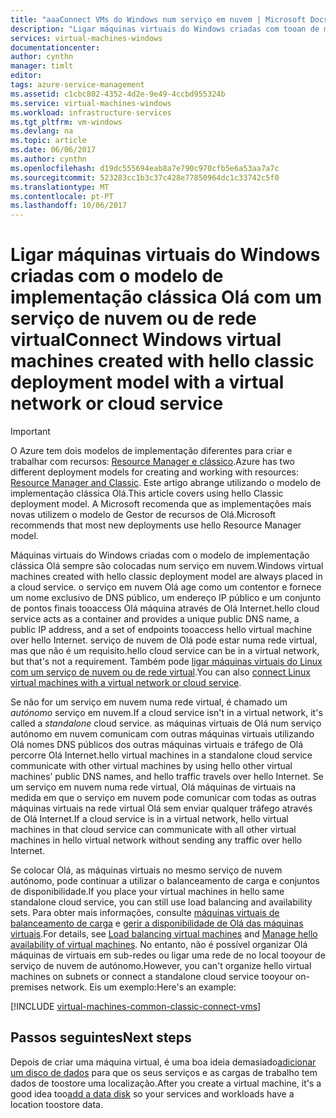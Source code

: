 ```yaml
---
title: "aaaConnect VMs do Windows num serviço em nuvem | Microsoft Docs"
description: "Ligar máquinas virtuais do Windows criadas com tooan de modelo de implementação clássica Olá serviço em nuvem do Azure ou de rede virtual."
services: virtual-machines-windows
documentationcenter: 
author: cynthn
manager: timlt
editor: 
tags: azure-service-management
ms.assetid: c1cbc802-4352-4d2e-9e49-4ccbd955324b
ms.service: virtual-machines-windows
ms.workload: infrastructure-services
ms.tgt_pltfrm: vm-windows
ms.devlang: na
ms.topic: article
ms.date: 06/06/2017
ms.author: cynthn
ms.openlocfilehash: d19dc555694eab8a7e790c970cfb5e6a53aa7a7c
ms.sourcegitcommit: 523283cc1b3c37c428e77850964dc1c33742c5f0
ms.translationtype: MT
ms.contentlocale: pt-PT
ms.lasthandoff: 10/06/2017
---
```

# <a name="connect-windows-virtual-machines-created-with-hello-classic-deployment-model-with-a-virtual-network-or-cloud-service"></a><span data-ttu-id="16f1e-103">Ligar máquinas virtuais do Windows criadas com o modelo de implementação clássica Olá com um serviço de nuvem ou de rede virtual</span><span class="sxs-lookup"><span data-stu-id="16f1e-103">Connect Windows virtual machines created with hello classic deployment model with a virtual network or cloud service</span></span>
> [!IMPORTANT]
> <span data-ttu-id="16f1e-104">O Azure tem dois modelos de implementação diferentes para criar e trabalhar com recursos: [Resource Manager e clássico](../../../resource-manager-deployment-model.md).</span><span class="sxs-lookup"><span data-stu-id="16f1e-104">Azure has two different deployment models for creating and working with resources: [Resource Manager and Classic](../../../resource-manager-deployment-model.md).</span></span> <span data-ttu-id="16f1e-105">Este artigo abrange utilizando o modelo de implementação clássica Olá.</span><span class="sxs-lookup"><span data-stu-id="16f1e-105">This article covers using hello Classic deployment model.</span></span> <span data-ttu-id="16f1e-106">A Microsoft recomenda que as implementações mais novas utilizem o modelo de Gestor de recursos de Olá.</span><span class="sxs-lookup"><span data-stu-id="16f1e-106">Microsoft recommends that most new deployments use hello Resource Manager model.</span></span>

<span data-ttu-id="16f1e-107">Máquinas virtuais do Windows criadas com o modelo de implementação clássica Olá sempre são colocadas num serviço em nuvem.</span><span class="sxs-lookup"><span data-stu-id="16f1e-107">Windows virtual machines created with hello classic deployment model are always placed in a cloud service.</span></span> <span data-ttu-id="16f1e-108">o serviço em nuvem Olá age como um contentor e fornece um nome exclusivo de DNS público, um endereço IP público e um conjunto de pontos finais tooaccess Olá máquina através de Olá Internet.</span><span class="sxs-lookup"><span data-stu-id="16f1e-108">hello cloud service acts as a container and provides a unique public DNS name, a public IP address, and a set of endpoints tooaccess hello virtual machine over hello Internet.</span></span> <span data-ttu-id="16f1e-109">serviço de nuvem de Olá pode estar numa rede virtual, mas que não é um requisito.</span><span class="sxs-lookup"><span data-stu-id="16f1e-109">hello cloud service can be in a virtual network, but that's not a requirement.</span></span> <span data-ttu-id="16f1e-110">Também pode [ligar máquinas virtuais do Linux com um serviço de nuvem ou de rede virtual](../../linux/classic/connect-vms.md).</span><span class="sxs-lookup"><span data-stu-id="16f1e-110">You can also [connect Linux virtual machines with a virtual network or cloud service](../../linux/classic/connect-vms.md).</span></span>

<span data-ttu-id="16f1e-111">Se não for um serviço em nuvem numa rede virtual, é chamado um *autónomo* serviço em nuvem.</span><span class="sxs-lookup"><span data-stu-id="16f1e-111">If a cloud service isn't in a virtual network, it's called a *standalone* cloud service.</span></span> <span data-ttu-id="16f1e-112">as máquinas virtuais de Olá num serviço autónomo em nuvem comunicam com outras máquinas virtuais utilizando Olá nomes DNS públicos dos outras máquinas virtuais e tráfego de Olá percorre Olá Internet.</span><span class="sxs-lookup"><span data-stu-id="16f1e-112">hello virtual machines in a standalone cloud service communicate with other virtual machines by using hello other virtual machines’ public DNS names, and hello traffic travels over hello Internet.</span></span> <span data-ttu-id="16f1e-113">Se um serviço em nuvem numa rede virtual, Olá máquinas de virtuais na medida em que o serviço em nuvem pode comunicar com todas as outras máquinas virtuais na rede virtual Olá sem enviar qualquer tráfego através de Olá Internet.</span><span class="sxs-lookup"><span data-stu-id="16f1e-113">If a cloud service is in a virtual network, hello virtual machines in that cloud service can communicate with all other virtual machines in hello virtual network without sending any traffic over hello Internet.</span></span>

<span data-ttu-id="16f1e-114">Se colocar Olá, as máquinas virtuais no mesmo serviço de nuvem autónomo, pode continuar a utilizar o balanceamento de carga e conjuntos de disponibilidade.</span><span class="sxs-lookup"><span data-stu-id="16f1e-114">If you place your virtual machines in hello same standalone cloud service, you can still use load balancing and availability sets.</span></span> <span data-ttu-id="16f1e-115">Para obter mais informações, consulte [máquinas virtuais de balanceamento de carga](../../virtual-machines-windows-load-balance.md?toc=%2fazure%2fvirtual-machines%2fwindows%2ftoc.json) e [gerir a disponibilidade de Olá das máquinas virtuais](../../virtual-machines-windows-manage-availability.md?toc=%2fazure%2fvirtual-machines%2fwindows%2ftoc.json).</span><span class="sxs-lookup"><span data-stu-id="16f1e-115">For details, see [Load balancing virtual machines](../../virtual-machines-windows-load-balance.md?toc=%2fazure%2fvirtual-machines%2fwindows%2ftoc.json) and [Manage hello availability of virtual machines](../../virtual-machines-windows-manage-availability.md?toc=%2fazure%2fvirtual-machines%2fwindows%2ftoc.json).</span></span> <span data-ttu-id="16f1e-116">No entanto, não é possível organizar Olá máquinas de virtuais em sub-redes ou ligar uma rede de no local tooyour de serviço de nuvem de autónomo.</span><span class="sxs-lookup"><span data-stu-id="16f1e-116">However, you can't organize hello virtual machines on subnets or connect a standalone cloud service tooyour on-premises network.</span></span> <span data-ttu-id="16f1e-117">Eis um exemplo:</span><span class="sxs-lookup"><span data-stu-id="16f1e-117">Here's an example:</span></span>

[!INCLUDE [virtual-machines-common-classic-connect-vms](../../../../includes/virtual-machines-common-classic-connect-vms.md)]

## <a name="next-steps"></a><span data-ttu-id="16f1e-118">Passos seguintes</span><span class="sxs-lookup"><span data-stu-id="16f1e-118">Next steps</span></span>
<span data-ttu-id="16f1e-119">Depois de criar uma máquina virtual, é uma boa ideia demasiado[adicionar um disco de dados](attach-disk.md) para que os seus serviços e as cargas de trabalho tem dados de toostore uma localização.</span><span class="sxs-lookup"><span data-stu-id="16f1e-119">After you create a virtual machine, it's a good idea too[add a data disk](attach-disk.md) so your services and workloads have a location toostore data.</span></span>
